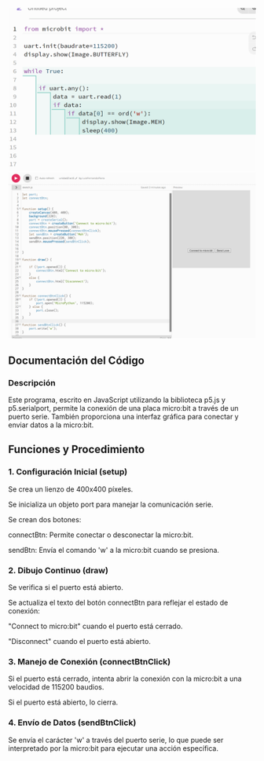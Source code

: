 ![Prueba de que el codigo sirve](../../../../assets/fisicos5.png)
![Prueba de que el codigo sirve](../../../../assets/int5.png)

## Documentación del Código

### Descripción

Este programa, escrito en JavaScript utilizando la biblioteca p5.js y p5.serialport, permite la conexión de una placa micro:bit a través de un puerto serie. También proporciona una interfaz gráfica para conectar y enviar datos a la micro:bit.

## Funciones y Procedimiento

### 1. Configuración Inicial (setup)

Se crea un lienzo de 400x400 píxeles.

Se inicializa un objeto port para manejar la comunicación serie.

Se crean dos botones:

connectBtn: Permite conectar o desconectar la micro:bit.

sendBtn: Envía el comando 'w' a la micro:bit cuando se presiona.


### 2. Dibujo Continuo (draw)

Se verifica si el puerto está abierto.

Se actualiza el texto del botón connectBtn para reflejar el estado de conexión:

"Connect to micro:bit" cuando el puerto está cerrado.

"Disconnect" cuando el puerto está abierto.



### 3. Manejo de Conexión (connectBtnClick)

Si el puerto está cerrado, intenta abrir la conexión con la micro:bit a una velocidad de 115200 baudios.

Si el puerto está abierto, lo cierra.


### 4. Envío de Datos (sendBtnClick)

Se envía el carácter 'w' a través del puerto serie, lo que puede ser interpretado por la micro:bit para ejecutar una acción específica.



